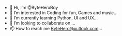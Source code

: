 - 👋 Hi, I’m @ByteHeroBoy
- 👀 I’m interested in Coding for fun, Games and music...
- 🌱 I’m currently learning  Python, UI and UX...
- 💞️ I’m looking to collaborate on ...
- 📫 How to reach me ByteHero@outlook.com...

<!---
ByteHeroBoy/ByteHeroBoy is a ✨ special ✨ repository because its `README.md` (this file) appears on your GitHub profile.
You can click the Preview link to take a look at your changes.
--->
